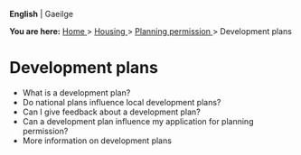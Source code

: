 **English** |  Gaeilge 

**You are here:** [ Home ](/en/) > [ Housing ](/en/housing/) > [ Planning
permission ](/en/housing/planning-permission/) > Development plans

#  Development plans

  * What is a development plan? 
  * Do national plans influence local development plans? 
  * Can I give feedback about a development plan? 
  * Can a development plan influence my application for planning permission? 
  * More information on development plans 
